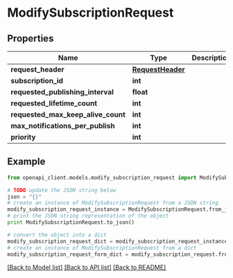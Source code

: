 # ModifySubscriptionRequest


## Properties
Name | Type | Description | Notes
------------ | ------------- | ------------- | -------------
**request_header** | [**RequestHeader**](RequestHeader.md) |  | [optional] 
**subscription_id** | **int** |  | [optional] 
**requested_publishing_interval** | **float** |  | [optional] 
**requested_lifetime_count** | **int** |  | [optional] 
**requested_max_keep_alive_count** | **int** |  | [optional] 
**max_notifications_per_publish** | **int** |  | [optional] 
**priority** | **int** |  | [optional] 

## Example

```python
from openapi_client.models.modify_subscription_request import ModifySubscriptionRequest

# TODO update the JSON string below
json = "{}"
# create an instance of ModifySubscriptionRequest from a JSON string
modify_subscription_request_instance = ModifySubscriptionRequest.from_json(json)
# print the JSON string representation of the object
print ModifySubscriptionRequest.to_json()

# convert the object into a dict
modify_subscription_request_dict = modify_subscription_request_instance.to_dict()
# create an instance of ModifySubscriptionRequest from a dict
modify_subscription_request_form_dict = modify_subscription_request.from_dict(modify_subscription_request_dict)
```
[[Back to Model list]](../README.md#documentation-for-models) [[Back to API list]](../README.md#documentation-for-api-endpoints) [[Back to README]](../README.md)


